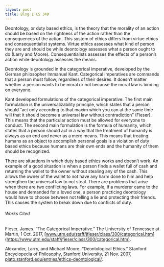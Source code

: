 ```yaml
---
layout: post
title: Blog 1 CS 349
---
```


Deontology, or duty based ethics, is the theory that the morality of an action should be based on the rightness of the action rather than the consequences of the action. This system of ethics differs from virtue ethics and consequentialist systems. Virtue ethics assesses what kind of person they are and should be while deontology assesses what a person ought to do (Larry and Moore). Consequentialists assesses the effects of a person’s action while deontology assesses the means.

Deontology is grounded in the categorical imperative, developed by the German philosopher Immanuel Kant. Categorical imperatives are commands that a person must follow, regardless of their desires. It doesn’t matter whether a person wants to be moral or not because the moral law is binding on everyone. 

Kant developed formulations of the categorical imperative. The first main formulation is the universalizability principle, which states that a person should “act only according to that maxim which you can at the same time will that it should become a universal law without contradiction” (Fieser). This means that the particular action must be allowed for everyone to conduct. The second main formulation is the formula of humanity, which states that a person should act in a way that the treatment of humanity is always as an end and never as a mere means. This means that treating humans as an object to accomplish personal goals is a violation of duty based ethics because humans are their own ends and the humanity of them should be recognized.

There are situations in which duty based ethics works and doesn’t work. An example of a good situation is when a person finds a wallet full of cash and returning the wallet to the owner without stealing any of the cash. This allows the owner of the wallet to not have any harm done to him and help strengthen the universal law to not steal. There are problems that arise when there are two conflicting laws. For example, if a murderer came to the house and demanded for a loved one, a person practicing deontology would have to choose between not telling a lie and protecting their friends. This causes the system to break down due to conflicts of duty.

###### Works Cited
Fieser, James. “The Categorical Imperative.” The University of Tennessee at Martin, 1 Oct. 2017, [www.utm.edu/staff/jfieser/class/300/categorical.htm](https://www.utm.edu/staff/jfieser/class/300/categorical.htm).

Alexander, Larry, and Michael Moore. “Deontological Ethics.” Stanford Encyclopedia of Philosophy, Stanford University, 21 Nov. 2007, [plato.stanford.edu/entries/ethics-deontological/](https://plato.stanford.edu/entries/ethics-deontological/).
 
